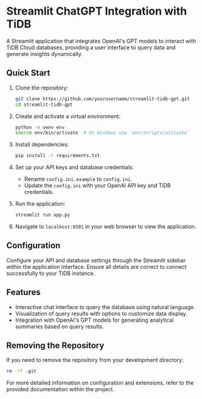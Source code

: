 
# Streamlit ChatGPT Integration with TiDB

A Streamlit application that integrates OpenAI's GPT models to interact with TiDB Cloud databases, providing a user interface to query data and generate insights dynamically.

## Quick Start

1. Clone the repository:
   ```bash
   git clone https://github.com/yourusername/streamlit-tidb-gpt.git
   cd streamlit-tidb-gpt
   ```

2. Create and activate a virtual environment:
   ```bash
   python -m venv env
   source env/bin/activate  # On Windows use `env\Scripts\activate`
   ```

3. Install dependencies:
   ```bash
   pip install -r requirements.txt
   ```

4. Set up your API keys and database credentials:
   - Rename `config.ini.example` to `config.ini`.
   - Update the `config.ini` with your OpenAI API key and TiDB credentials.

5. Run the application:
   ```bash
   streamlit run app.py
   ```

6. Navigate to `localhost:8501` in your web browser to view the application.

## Configuration

Configure your API and database settings through the Streamlit sidebar within the application interface. Ensure all details are correct to connect successfully to your TiDB instance.

## Features

- Interactive chat interface to query the database using natural language.
- Visualization of query results with options to customize data display.
- Integration with OpenAI's GPT models for generating analytical summaries based on query results.

## Removing the Repository

If you need to remove the repository from your development directory:

```bash
rm -rf .git
```

For more detailed information on configuration and extensions, refer to the provided documentation within the project.
